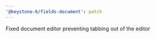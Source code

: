 ```yaml
---
'@keystone-6/fields-document': patch
---
```


Fixed document editor preventing tabbing out of the editor
